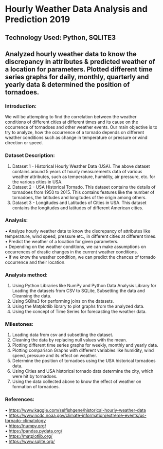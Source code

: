 # Hourly Weather Data Analysis and Prediction                                                                                                                              2019
## Technology Used: Python, SQLITE3
##     Analyzed hourly weather data to know the discrepancy in attributes & predicted weather of a location for parameters. Plotted different time series graphs for daily, monthly, quarterly and yearly data & determined the position of tornadoes.


### Introduction: 
We will be attempting to find the correlation between the weather conditions of different cities at different times and its cause on the occurrence of tornadoes and other weather events. Our main objective is to try to analyze, how the occurrence of a tornado depends on different weather conditions such as change in temperature or pressure or wind direction or speed.

### Dataset Description:
1.	Dataset 1 - Historical Hourly Weather Data (USA). The above dataset contains around 5 years of hourly measurements data of various weather attributes, such as temperature, humidity, air pressure, etc. for the various cities in USA. 
2.	Dataset 2 - USA Historical Tornado. This dataset contains the details of tornadoes from 1950 to 2015. This contains features like the number of tornadoes, the latitudes and longitudes of the origin among others. 
3.	Dataset 3 - Longitudes and Latitudes of Cities in USA. This dataset contains the longitudes and latitudes of different American cities. 

### Analysis:
•	Analyze hourly weather data to know the discrepancy of attributes like temperature, wind speed, pressure etc., in different cities at different times.<br />
•	Predict the weather of a location for given parameters. <br />
•	Depending on the weather conditions, we can make assumptions on occurrences of drastic changes in the current weather conditions. <br />
•	If we know the weather condition, we can predict the chances of tornado occurrence and their location. 

### Analysis method:
1.	Using Python Libraries like NumPy and Python Data Analysis Library for Loading the datasets from CSV to SQLite, Subsetting the data and Cleansing the data.
2.	Using SQlite3 for performing joins on the datasets.
3.	Using the Matplotlib library to plot graphs from the analyzed data.
4.	Using the concept of Time Series for forecasting the weather data.

### Milestones:
1.	Loading data from csv and subsetting the dataset.
2.	Cleaning the data by replacing null values with the mean.
3.	Plotting different time series graphs for weekly, monthly and yearly data.
4.	Plotting comparison Graphs with different variables like humidity, wind speed, pressure and its effect on weather.
5.	Determine the position of tornadoes using the USA historical tornadoes data.
6.	Using Cities and USA historical tornado data determine the city, which were hit by tornadoes.
7.	Using the data collected above to know the effect of weather on formation of tornadoes.

### References:
•	https://www.kaggle.com/selfishgene/historical-hourly-weather-data<br />
•	https://www.ncdc.noaa.gov/climate-information/extreme-events/us-tornado-climatology<br />
•	https://numpy.org/  <br />
•	https://pandas.pydata.org/  <br />
•	https://matplotlib.org/  <br />
•	https://www.sqlite.org/ 
